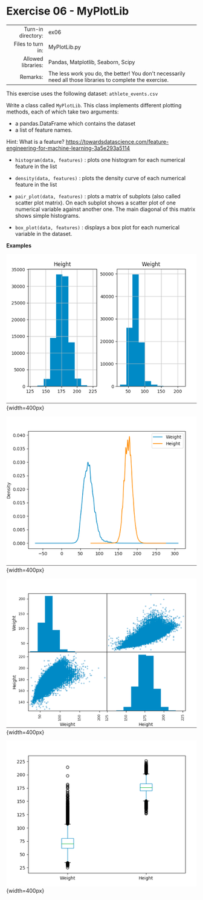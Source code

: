 # Exercise 06 - MyPlotLib

|                         |                    |
| -----------------------:| ------------------ |
|   Turn-in directory:    |  ex06              |
|   Files to turn in:     |  MyPlotLib.py      |
|   Allowed libraries:    |  Pandas, Matplotlib, Seaborn, Scipy|
|   Remarks:              |  The less work you do, the better! You don't necessarily need all those libraries to complete the exercise.|

This exercise uses the following dataset: `athlete_events.csv`

Write a class called `MyPlotLib`. This class implements different plotting methods, each of which take two arguments:

* a pandas.DataFrame which contains the dataset  
* a list of feature names.

Hint: What is a feature? <href src="https://towardsdatascience.com/feature-engineering-for-machine-learning-3a5e293a5114"><u><font color=blue>https://towardsdatascience.com/feature-engineering-for-machine-learning-3a5e293a5114</font></u></href>

* `histogram(data, features)` : plots one histogram for each numerical feature in the list

* `density(data, features)` : plots the density curve of each numerical feature in the list

* `pair_plot(data, features)` : plots a matrix of subplots (also called scatter plot matrix). On each subplot shows a scatter plot of one numerical variable against another one. The main diagonal of this matrix shows simple histograms.

* `box_plot(data, features)` : displays a box plot for each numerical variable in the dataset.

**Examples**

![histogram](day04/assets/ex06_histogram.png){width=400px}

![density](day04/assets/ex06_density.png){width=400px}

![pair_plot](day04/assets/ex06_pair_plot.png){width=400px}

![box_plot](day04/assets/ex06_box_plot.png){width=400px}
